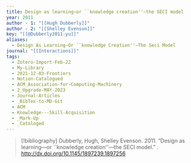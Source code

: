 ```yaml
---
title: Design as learning—or ``knowledge creation''—the SECI model
year: 2011
author - 1: "[[Hugh Dubberly]]"
author - 2: "[[Shelley Evenson]]"
key: "[[@Dubberly2011-yu]]"
aliases:
  - Design As Learning—Or ``knowledge Creation''—The Seci Model
journal: "[[Interactions]]"
tags:
  - Zotero-Import-Feb-22
  - My-Library
  - 2021-12-03-Frontiers
  - Notion-Catalogued
  - ACM_Association-for-Computing-Machinery
  - 2_Upgrade-MAY-2023
  - Journal-Articles
  - _BibTex-to-MD-Git
  - ACM
  - Knowledge---Skill-Acquisition
  - _Mark-Up
  - _Cataloged
---
```


> [!bibliography]
> Dubberly, Hugh, Shelley Evenson. 2011. “Design as learning—or ``knowledge creation''—the SECI model.” . http://dx.doi.org/10.1145/1897239.1897256